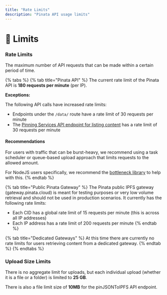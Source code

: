 ```yaml
---
title: "Rate Limits"
description: "Pinata API usage limits"
---
```


# 🛑 Limits

### Rate Limits

The maximum number of API requests that can be made within a certain period of time.

{% tabs %}
{% tab title="Pinata API" %}
The current rate limit of the Pinata API is **180 requests per minute** (per IP).

**Exceptions:**

The following API calls have increased rate limits:

* Endpoints under the `/data/` route have a rate limit of 30 requests per minute
* The [Pinning Services API endpoint for listing content](https://ipfs.github.io/pinning-services-api-spec/#tag/pins/paths/\~1pins/get) has a rate limit of 30 requests per minute

#### Recommendations

For users with traffic that can be burst-heavy, we recommend using a task scheduler or queue-based upload approach that limits requests to the allowed amount.&#x20;

For NodeJS users specifically, we recommend the [bottleneck library](https://www.npmjs.com/package/bottleneck) to help with this.
{% endtab %}

{% tab title="Public Pinata Gateway" %}
The Pinata public IPFS gateway (gateway.pinata.cloud) is meant for testing purposes or very low volume retrieval and should not be used in production scenarios. It currently has the following rate limits:

* Each CID has a global rate limit of 15 requests per minute (this is across all IP addresses)
* Each IP address has a rate limit of 200 requests per minute
{% endtab %}

{% tab title="Dedicated Gateways" %}
At this time there are currently no rate limits for users retrieving content from a dedicated gateway.&#x20;
{% endtab %}
{% endtabs %}

### Upload Size Limits

There is no aggregate limit for uploads, but each individual upload (whether it is a file or a folder) is limited to **25 GB**.

There is also a file limit size of **10MB** for the pinJSONToIPFS API endpoint.
